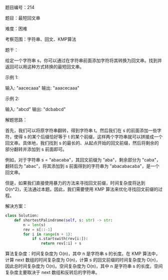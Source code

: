 题目编号：214

题目：最短回文串

难度：困难

考察范围：字符串、回文、KMP算法

题干：

给定一个字符串 s，你可以通过在字符串前面添加字符将其转换为回文串。找到并返回可以用这种方式转换的最短回文串。

示例 1:

输入: "aacecaaa"
输出: "aaacecaaa"

示例 2:

输入: "abcd"
输出: "dcbabcd"

解题思路：

首先，我们可以将原字符串翻转，得到字符串 t。然后我们在 s 的前面添加一些字符，使得 s 的某个后缀恰好等于 t 的某个前缀，这样两个字符串就可以拼接成一个回文串。具体地，我们找到 s 的最长的、从起点开始的回文前缀，然后将剩余的部分翻转并添加到 s 前面即可。

例如，对于字符串 s = "abacaba"，其回文前缀为 "aba"，剩余部分为 "caba"，翻转后为 "abac"，将其添加到 s 前面得到的字符串为 "abacabacaba"，是一个回文串。

但是，如果我们直接使用暴力的方法来寻找回文前缀，时间复杂度将达到 O(n^2)，无法通过本题。因此，我们需要使用 KMP 算法来优化寻找回文前缀的过程。

解决方案：

```python
class Solution:
    def shortestPalindrome(self, s: str) -> str:
        n = len(s)
        rev = s[::-1]
        for i in range(n + 1):
            if s.startswith(rev[i:]):
                return rev[:i] + s
```

算法复杂度：时间复杂度为 O(n)，其中 n 是字符串 s 的长度。在 KMP 算法中，计算 next 数组的时间复杂度为 O(n)，计算 s 的回文前缀的时间复杂度为 O(n)，因此总时间复杂度为 O(n)。空间复杂度为 O(n)，其中 n 是字符串 s 的长度。空间复杂度主要取决于 next 数组和反转后的字符串。